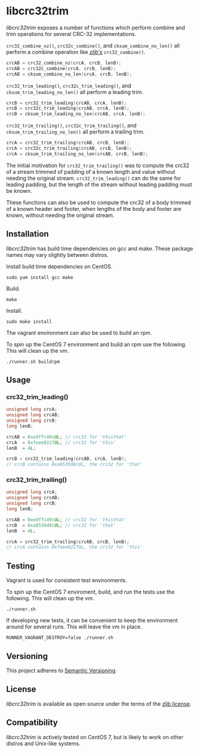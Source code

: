 # libcrc32trim

_libcrc32trim_ exposes a number of functions which perform combine and trim operations for several CRC-32 implementations.

`crc32_combine_nz()`, `crc32c_combine()`, and `cksum_combine_no_len()` all perform a combine operation like _[zlib's](https://github.com/madler/zlib)_ `crc32_combine()`.
```c
crcAB = crc32_combine_nz(crcA, crcB, lenB);
crcAB = crc32c_combine(crcA, crcB, lenB);
crcAB = cksum_combine_no_len(crcA, crcB, lenB);
```

`crc32_trim_leading()`, `crc32c_trim_leading()`, and `cksum_trim_leading_no_len()` all perform a leading trim.
```c
crcB = crc32_trim_leading(crcAB, crcA, lenB);
crcB = crc32c_trim_leading(crcAB, crcA, lenB);
crcB = cksum_trim_leading_no_len(crcAB, crcA, lenB);
```

`crc32_trim_trailing()`, `crc32c_trim_trailing()`, and `cksum_trim_trailing_no_len()` all perform a trailing trim.
```c
crcA = crc32_trim_trailing(crcAB, crcB, lenB);
crcA = crc32c_trim_trailing(crcAB, crcB, lenB);
crcA = cksum_trim_trailing_no_len(crcAB, crcB, lenB);
```

The initial motivation for `crc32_trim_trailing()` was to compute the crc32 of
a stream trimmed of padding of a known length and value without needing the
original stream. `crc32_trim_leading()` can do the same for leading padding,
but the length of the stream without leading padding must be known.

These functions can also be used to compute the crc32 of a body trimmed of a
known header and footer, when lengths of the body and footer are known, without
needing the original stream.

## Installation

_libcrc32trim_ has build time dependencies on gcc and make. These package names may vary slightly between distros.

Install build time dependencies on CentOS.
```
sudo yum install gcc make
```

Build.
```
make
```

Install.
```
sudo make install
```

The vagrant environment can also be used to build an rpm.

To spin up the CentOS 7 environment and build an rpm use the following. This will clean up the vm.
```
./runner.sh buildrpm
```

## Usage

### crc32_trim_leading()

```c
unsigned long crcA;
unsigned long crcAB;
unsigned long crcB;
long lenB;

crcAB = 0xedffc49cUL; // crc32 for 'thisthat'
crcA  = 0xfeee8227UL; // crc32 for 'this'
lenB  = 4L;

crcB = crc32_trim_leading(crcAB, crcA, lenB);
// crcB contains 0xa8539d8cUL, the crc32 for 'that'
```

### crc32_trim_trailing()

```c
unsigned long crcA;
unsigned long crcAB;
unsigned long crcB;
long lenB;

crcAB = 0xedffc49cUL; // crc32 for 'thisthat'
crcB  = 0xa8539d8cUL; // crc32 for 'that'
lenB  = 4L;

crcA = crc32_trim_trailing(crcAB, crcB, lenB);
// crcA contains 0xfeee8227UL, the crc32 for 'this'
```

## Testing

Vagrant is used for consistent test environments.

To spin up the CentOS 7 enviroment, build, and run the tests use the following. This will clean up the vm.
```
./runner.sh
```

If developing new tests, it can be convenient to keep the environment around for several runs. This will leave the vm in place.
```
RUNNER_VAGRANT_DESTROY=false ./runner.sh
```

## Versioning

This project adheres to [Semantic Versioning](https://semver.org/spec/v2.0.0.html).

## License

_libcrc32trim_ is available as open source under the terms of the [zlib license](LICENSE).

## Compatibility

_libcrc32trim_ is actively tested on CentOS 7, but is likely to work on other distros and Unix-like systems.
